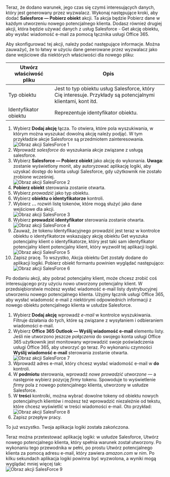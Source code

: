 Teraz, że dodano warunek, jego czas się czymś interesujących danych, który jest generowany przez wyzwalacz. Wykonaj następujące kroki, aby dodać **Salesforce — Pobierz obiekt** akcji. Ta akcja będzie Pobierz dane w każdym utworzeniu nowego potencjalnego klienta. Dodasz również drugiej akcji, która będzie używać danych z usług Salesforce - Get akcję obiektu, aby wysłać wiadomość e-mail za pomocą łącznika usługi Office 365.  

Aby skonfigurować tej akcji, należy podać następujące informacje. Można zauważyć, że to łatwy w użyciu dane generowane przez wyzwalacz jako dane wejściowe dla niektórych właściwości dla nowego pliku:

| Utwórz właściwość pliku | Opis |
| --- | --- |
| Typ obiektu |Jest to typ obiektu usług Salesforce, który Cię interesuje. Przykłady są potencjalnymi klientami, kont itd. |
| Identyfikator obiektu |Reprezentuje identyfikator obiektu. |

1. Wybierz **Dodaj akcję** łącza. To otwiera, które pola wyszukiwania, w którym można wyszukać dowolną akcję należy podjąć. W tym przykładzie akcje Salesforce są przedmiotem zainteresowania.      
   ![Obraz akcji SalesForce 1](./media/connectors-create-api-salesforce/action-1.png)  
2. Wprowadź *salesforce* do wyszukania akcje związane z usługą salesforce.
3. Wybierz **Salesforce — Pobierz obiekt** jako akcję do wykonania.   **Uwaga**: zostanie wyświetlony monit, aby autoryzować aplikację logiki, aby uzyskać dostęp do konta usługi Salesforce, gdy użytkownik nie zostało zrobione wcześniej.    
   ![Obraz akcji SalesForce 2](./media/connectors-create-api-salesforce/action-2.png)    
4. **Pobierz obiekt** sterowania zostanie otwarta.  
5. Wybierz *prowadzić* jako typ obiektu.
6. Wybierz **obiektu o identyfikatorze** kontroli.
7. Wybierz **...**  rozwiń listę tokenów, które mogą służyć jako dane wejściowe dla akcji.       
   ![Obraz akcji SalesForce 3](./media/connectors-create-api-salesforce/action-3.png)    
8. Wybierz **prowadzić identyfikator** sterowania zostanie otwarta.   
   ![Obraz akcji SalesForce 4](./media/connectors-create-api-salesforce/action-4.png)     
9. Zauważ, że tokenu Identyfikacyjnego prowadzić jest teraz w kontrolce obiektu o identyfikatorze wskazujący akcję obiektu Get wyszuka potencjalny klient o identyfikatorze, który jest taki sam identyfikator potencjalny klient potencjalny klient, który wyzwolił tej aplikacji logiki.  
   ![Obraz akcji SalesForce 5](./media/connectors-create-api-salesforce/action-5.png)  
10. Zapisz pracę. To wszystko, Akcja obiektu Get zostały dodane do aplikacji logiki. Pobierz obiekt formantu powinien wyglądać następująco:    
    ![Obraz akcji SalesForce 6](./media/connectors-create-api-salesforce/action-6.png)  

Po dodaniu akcji, aby pobrać potencjalny klient, może chcesz zrobić coś interesującego przy użyciu nowo utworzony potencjalny klient. W przedsiębiorstwie możesz wysłać wiadomość e-mail listy dystrybucyjnej utworzeniu nowego potencjalnego klienta. Użyjmy łącznik usługi Office 365, aby wysłać wiadomość e-mail z niektórymi odpowiednich informacji z nowego obiektu potencjalnego klienta w usłudze Salesforce.  

1. Wybierz **Dodaj akcję** wprowadź *e-mail* w kontrolce wyszukiwania. Filtruje działania do tych, które są związane z wysyłaniem i odbieraniem wiadomości e-mail.  
2. Wybierz **Office 365 Outlook — Wyślij wiadomość e-mail** elementu listy. Jeśli nie utworzono jeszcze *połączenia* do swojego konta usługi Office 365 użytkownik jest monitowany wprowadzić swoje poświadczenia usługi Office 365, aby utworzyć go teraz. Po wykonaniu czynności **Wyślij wiadomość e-mail** sterowania zostanie otwarta.        
   ![Obraz akcji SalesForce 7](./media/connectors-create-api-salesforce/action-7.png)  
3. Wprowadź adres e-mail, który chcesz wysłać wiadomość e-mail w **do** kontroli.
4. W **podmiotu** sterowania, wprowadź *nowe prowadzić utworzone* — a następnie wybierz pozycję *firmy* tokenu. Spowoduje to wyświetlenie *firmy* pola z nowego potencjalnego klienta, utworzony w usłudze Salesforce.  
5. W **treści** kontrolki, można wybrać dowolne tokeny od obiektu nowych potencjalnych klientów i możesz też wprowadzić niezależnie od tekstu, które chcesz wyświetlić w treści wiadomości e-mail. Oto przykład:  
   ![Obraz akcji SalesForce 8](./media/connectors-create-api-salesforce/action-8.png)   
6. Zapisz przepływ pracy.  

To już wszystko. Twoja aplikacja logiki została zakończona.  

Teraz można przetestować aplikację logiki: w usłudze Salesforce, Utwórz nowego potencjalnego klienta, który spełnia warunek został utworzony.  Po wykonaniu tego przewodnika w pełni, po prostu Utwórz potencjalnego klienta za pomocą adresu e-mail, który zawiera *amazon.com* w nim. Po kilku sekundach aplikacja logiki powinna być wyzwolona, a wyniki mogą wyglądać mniej więcej tak:  
![Obraz akcji SalesForce 9](./media/connectors-create-api-salesforce/action-9.png)  

